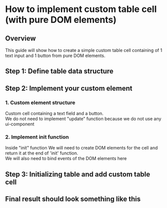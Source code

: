 # How to implement custom table cell (with pure DOM elements)
## Overview
This guide will show how to create a simple custom table cell containing of 1 text input and 1 button from pure DOM elements.

## Step 1: Define table data structure
<script src="https://gist.github.com/trinhhunganh/5e9dd87c8b824a4fa6087c5775206ba1.js"></script>

## Step 2: Implement your custom element
### 1. Custom element structure
Custom cell containing a text field and a button. <br/>
We do not need to implement "update" function because we do not use any ui-component
<script src="https://gist.github.com/trinhhunganh/08863ffbc84d53c84f50d4b12de16dbf.js"></script>
### 2. Implement init function
Inside "init" function We will need to create DOM elements for the cell and return it at the end of 'init' function. <br/>
We will also need to bind events of the DOM elements here
<script src="https://gist.github.com/trinhhunganh/b32faa4308768e4260659f9d527acfe6.js"></script>

## Step 3: Initializing table and add custom table cell
<script src="https://gist.github.com/trinhhunganh/6212c91b022aaa77761debf994b716f2.js"></script>

## Final result should look something like this
<script src="https://gist.github.com/trinhhunganh/fb3e5f47285621bfbda4845aacfcb736.js"></script>

